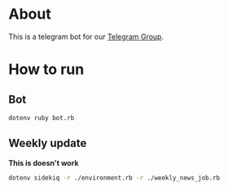 # About

This is a telegram bot for our [Telegram Group](https://t.me/elmindonesia).

# How to run

## Bot

```bash
dotenv ruby bot.rb
```

## Weekly update

**This is doesn't work**

```bash
dotenv sidekiq -r ./environment.rb -r ./weekly_news_job.rb
```